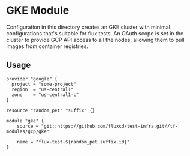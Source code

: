 # GKE Module

Configuration in this directory creates an GKE cluster with minimal
configurations that's suitable for flux tests. An OAuth scope is set in the
cluster to provide GCP API access to all the nodes, allowing them to pull images
from container registries.

## Usage

```hcl
provider "google" {
  project = "some-project"
  region  = "us-central1"
  zone    = "us-central1-c"
}

resource "random_pet" "suffix" {}

module "gke" {
    source = "git::https://github.com/fluxcd/test-infra.git//tf-modules/gcp/gke"

    name = "flux-test-${random_pet.suffix.id}"
}
```
